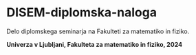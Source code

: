 # DISEM-diplomska-naloga
Delo diplomskega seminarja na Fakulteti za matematiko in fiziko. 

**Univerza v Ljubljani, Fakulteta za matematiko in fiziko, 2024**
